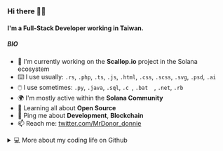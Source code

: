 ### Hi there 👋🏻

#### I'm a Full-Stack Developer working in Taiwan.

##### BIO

- 💼 I'm currently working on the **Scallop.io** project in the Solana ecosystem
- ⌨️ I use usually: `.rs`, `.php`, `.ts`, `.js`, `.html`, `.css`, `.scss`, `.svg`, `.psd`, `.ai`
- 🖱️ I use sometimes: `.py`, `.java`, `.sql`, `.c `, `.bat  `, `.net`, `.rb`
- 🌍 I'm mostly active within the **Solana Community**
- 🌱 Learning all about **Open Source**
- 💬 Ping me about **Development**, **Blockchain**
- 📫 Reach me: [twitter.com/MrDonor_donnie](https://twitter.com/MrDonor_donnie)

<details>
  
  <summary>💻 More about my coding life on Github</summary>
  
  <br />
  
  ![Github stats](https://github-readme-stats.vercel.app/api?username=mr-donor&show_icons=true&count_private=true&theme=vue&hide_border=true&bg_color=00000002&text_color=41b883)
  
  ![Top Langs](https://github-readme-stats.vercel.app/api/top-langs/?username=mr-donor&layout=compact&hide_border=true&langs_count=6&theme=vue&bg_color=00000002&text_color=41b883)

</details>
